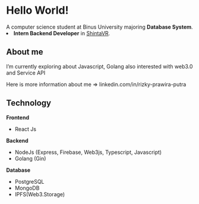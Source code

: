 <h1>Hello World!</h1>
A computer science student at Binus University majoring <b>Database System</b>.

<li><b>Intern Backend Developer</b> in <a href="https://shintavr.com/">ShintaVR</a>.</li>
<h2>About me</h2>


I’m currently exploring about Javascript, Golang also interested with web3.0 and Service API

<p>Here is more information about me => linkedin.com/in/rizky-prawira-putra</p>

<h2>Technology</h2>
<b>Frontend</b>
<ul>
  <li>React Js</li>
</ul>
<b>Backend</b>
<ul>
  <li>NodeJs (Express, Firebase, Web3js, Typescript, Javascript)</li>
  <li>Golang (Gin)</li>
</ul>
<b>Database</b>
<ul>
  <li>PostgreSQL</li>
  <li>MongoDB</li>
  <li>IPFS(Web3.Storage)</li>
</ul>
